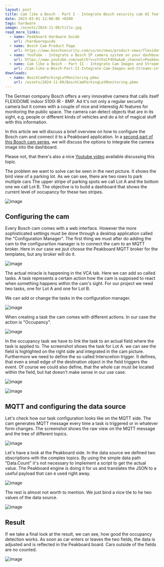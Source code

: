 ```yaml
---
layout: post
title: Cam like a Bosch - Part I - Integrate Bosch security cam AI features with Peakboard
date: 2023-03-01 12:00:00 +0200
tags: hardware
image: /assets/2024-11-09/title.jpg
read_more_links:
  - name: Peakboard Hardware Guide
    url: /hardwareguide
  - name: Bosch Cam Product Page
    url: https://www.boschsecurity.com/us/en/news/product-news/flexidome-5100i/
  - name: YouTube - Integrate a Bosch IP camera system on your dashboard
    url: https://www.youtube.com/watch?v=ztthsCF4USw&ab_channel=PeakboardEN
  - name: Cam like a Bosch - Part II - Integrate Cam Images and Streams into Peakboard Applications
    url: /Cam-like-a-Bosch-Part-II-Integrate-Cam-Images-and-Streams-into-Peakboard-Applications.html
downloads:
  - name: BoschCamParkingLotMonitoring.pbmx
    url: /assets/2024-11-09/BoschCamParkingLotMonitoring.pbmx
---
```

The German company Bosch offers a very innovative camera that calls itself FLEXIDOME indoor 5100i IR - 8MP. Ad it's not only a regular security camera but it comes with a couple of nice and interestig AI features for monitoring the public space. The camera can detect objects that are in its sight, e.g. people or different kinds of vehicles and do a lot of magical stuff with this information. 

In this article we will discuss a brief overview on how to configure the Bosch cam and connect it to a Peakboard application. In a [second part of this Bosch cam series](/Cam-like-a-Bosch-Part-II-Inegrate-Cam-Images-and-Streams-into-Peakboard-Applications.html), we will discuss the options to integrate the camera image into the dashboard.

Please not, that there's also a nice [Youtube video](https://www.youtube.com/watch?v=ztthsCF4USw&ab_channel=PeakboardEN) available discussing this topic.

The problem we want to solve can be seen in the next picture. It shows the bird view of a parking lot. As we can see, there are two rows to park multiple cars The upper stripe of parking spots we call Lot A and the bottom one we call Lot B. The objective is to build a dashboard that shows the current level of oocupancy for these two stripes.

![image](/assets/2024-11-09/010.png)

## Configuring the cam

Every Bosch cam comes with a web interface. However the more sophisticated settings must be done through a desktop application called the "Configuration Manager". The first thing we must after do adding the cam to the configurartion manager is to connect the cam to an MQTT broker. Here in our case we jsut chosse the Peakboard MQTT broker for the templates, but any broker will do it.

![image](/assets/2024-11-09/020.png)

The actual miracle is happening in the VCA tab. Here we can add so called tasks. A task represents a certain action how the cam is supposed to react when something happens within the cam's sight. For our project we need two tasks, one for Lot A and one for Lot B.

We can add or change the tasks in the configuration manager.

![image](/assets/2024-11-09/030.png)

When creating a task the cam comes with different actions. In our case the action is "Occupancy".

![image](/assets/2024-11-09/040.png)

In the occupancy task we have to link the task to an actual field where the task is applied to. The screenshot shows the task for Lot A. we can see the field is highlghted on the right side and integrated in the cam picture. Furthermore we need to define the so called Interscetion trigger. It defines, that even a small edge of the destination object in the field triggers the event. Of course we could also define, that the whole car must be located within the field, but hat doesn't make sense in our use case.

![image](/assets/2024-11-09/050.png)

![image](/assets/2024-11-09/060.png)

## MQTT and configuring the data source

Let's check how our task configuration looks like on the MQTT side.
The cam generates MQTT message every time a task is triggered or in whatever form changes. The screenshot shows the raw view on the MQTT message and the tree of different topics.

![image](/assets/2024-11-09/070.png)

Let's have a look at the Peakboard side. In the data source we defined two sbscriptions with the complex topics. By using the simple data path "Data.Count" it's not necessary to implement a script to get the actual value. The Peakboard engine is doing it for us and translates the JSON to a useful payload that can e used right away.

![image](/assets/2024-11-09/080.png)

The rest is almost not worth to mention. We just bind a nice tile to he two values of the data source.

![image](/assets/2024-11-09/090.png)

## Result

If we take a final look at the result, we can see, how good the occupancy detection works. As soon as car enters or leaves the two fields, the data is adjusted and is reflected in the Peakboard board. Cars outside of the fields are no counted.

![image](/assets/2024-11-09/100.png)





